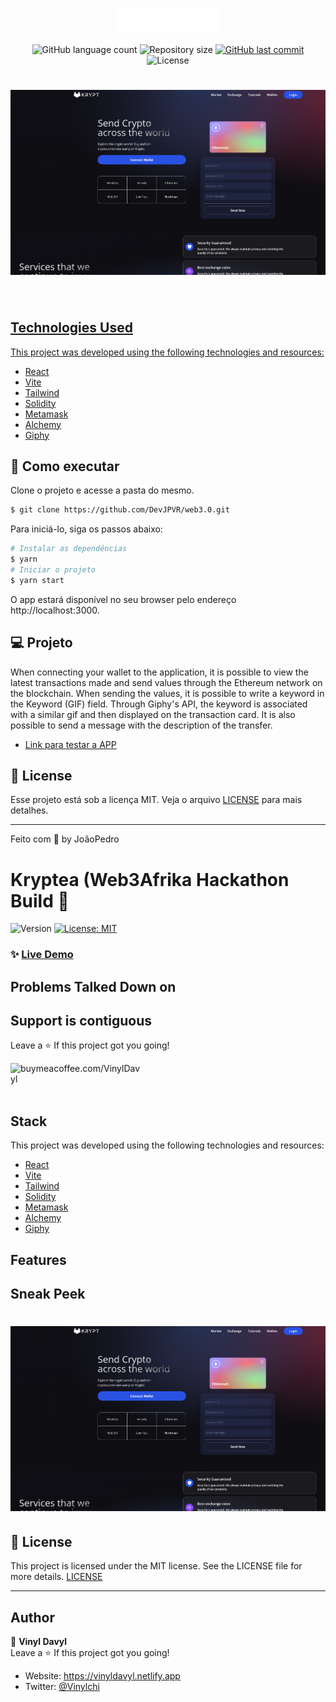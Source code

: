<p align="center">
  <img alt="Gpt3" src="https://github.com/Vinyl-Davyl/web3afrika-hackathon-kryptea/blob/main/client/images/logo.png" width="160px">
</p>

<p align="center">
  <img alt="GitHub language count" src="https://img.shields.io/github/languages/count/Vinyl-Davyl/web3afrika-hackathon-kryptea/?color=%2304D361">

  <img alt="Repository size" src="https://img.shields.io/github/repo-size/Vinyl-Davyl/web3afrika-hackathon-kryptea/">

  
  <a href="https://github.com/Vinyl-Davyl/web3afrika-hackathon-kryptea/commits/master">
    <img alt="GitHub last commit" src="https://img.shields.io/github/last-commit//Vinyl-Davyl/web3afrika-hackathon-kryptea/">
  </a>
    
   <img alt="License" src="https://img.shields.io/badge/license-MIT-brightgreen">
   <a href="https://github.com/DevJPVR/Web3.0/blob/main/LICENSE">

</p>


<h1 align="center">
    <img alt="Gpt3" src=".github/preview.png" />
</h1>


<br>

## Technologies Used

This project was developed using the following technologies and resources:

- [React](https://reactjs.org)
- [Vite](https://vitejs.dev/)
- [Tailwind](https://tailwindcss.com/)
- [Solidity](https://docs.soliditylang.org/)
- [Metamask](https://metamask.io/)
- [Alchemy](https://www.alchemy.com/)
- [Giphy](https://www.alchemy.com/)


## 🚀 Como executar

Clone o projeto e acesse a pasta do mesmo.

```bash
$ git clone https://github.com/DevJPVR/web3.0.git
```

Para iniciá-lo, siga os passos abaixo:
```bash
# Instalar as dependências
$ yarn
# Iniciar o projeto
$ yarn start
```
O app estará disponível no seu browser pelo endereço http://localhost:3000.


## 💻 Projeto

When connecting your wallet to the application, it is possible to view the latest transactions made and send values through the Ethereum network on the blockchain. When sending the values, it is possible to write a keyword in the Keyword (GIF) field. Through Giphy's API, the keyword is associated with a similar gif and then displayed on the transaction card. It is also possible to send a message with the description of the transfer.

- [Link para testar a APP](https://dazzling-mcclintock-61dab6.netlify.app/)



## 📝 License

Esse projeto está sob a licença MIT. Veja o arquivo [LICENSE](https://github.com/DevJPVR/web3.0/blob/main/LICENSE) para mais detalhes.

---

Feito com 💜 by JoãoPedro

# Kryptea (Web3Afrika Hackathon Build 💬

<p>
  <img alt="Version" src="https://img.shields.io/badge/version-3.0.1-blue.svg?cacheSeconds=2592000" />
  <a href="#" target="_blank">
    <img alt="License: MIT" src="https://img.shields.io/badge/License-MIT-red.svg" />
  </a>
</p>

<!-- Ever wanted to communicate with friends in real-time and you worry about accessibility, compatibility, customization, and cost-effectiveness or having to download an app most times, TalkuTalku is that platform 🎉
 
Talku Talku is a Realtime private Chat Application that runs majorly on the web, might metamorphose into apps to run on other platforms. Its a minimalistic platform where users can come, join rooms with other frineds/users to talk about all kinds of chit chat with real time experience. -->
 
### ✨ [Live Demo]()


## Problems Talked Down on
<!-- 🪡 Accessibility: Giving web-based chat apps more power with the leverage of been accessed from any device with an internet connection, giving users greater flexibility and convenience.

🪡 No Download Required: Users don't need to download and install a separate app onto their device, saves storage space and reduces the time it takes to get started.

🪡 Cross-Platform Compatibility: TalkuTalku works across multiple platforms, including desktops, laptops, smartphones, and tablets, making them more accessible to a wider range of users.

🪡 Easy Integration: Web-based chat apps can easily integrate with other web applications or services, such as social media platforms, email, and project management tools.

🪡 SEO Benefits: Web-based chat apps can help improve website traffic and visibility through search engine optimization (SEO), as they can be optimized for specific keywords.

to name a few... -->



## Support is contiguous 

Leave a ⭐️ If this project got you going!
<p>
  <a href="https://www.buymeacoffee.com/VinylDavyl"> <img align="left" src="https://cdn.buymeacoffee.com/buttons/v2/default-yellow.png" height="50" width="210" alt="buymeacoffee.com/VinylDavyl" /></a>
</p>
<br /><br /><br />

## Stack
This project was developed using the following technologies and resources:

- [React](https://reactjs.org)
- [Vite](https://vitejs.dev/)
- [Tailwind](https://tailwindcss.com/)
- [Solidity](https://docs.soliditylang.org/)
- [Metamask](https://metamask.io/)
- [Alchemy](https://www.alchemy.com/)
- [Giphy](https://www.alchemy.com/)


## Features
<!-- ### From V2
- [x] Users can register/login via username and password.
- [x] Generate random avatars using [MultiAvatar](https://api.multiavatar.com/) API
- [x] Emoji picker Integrated.
- [x] Users can browse and skim through active users
- [x] Cross-Platform Compatibile

 ### Update on Features come V3
- [x] Full Migration to Typescript for scalability
- [x] Profile section where users can update their avatars with actual selected image
- [x] User should be abould to send photos and images while conversating
- [x] Users should be able to update already set profile image, after profile creation
- [x] UI Update -->

## Sneak Peek

<h1 align="center">
    <img alt="Gpt3" src=".github/preview.png" />
</h1>


## 📝 License

This project is licensed under the MIT license. See the LICENSE file for more details. [LICENSE](https://github.com//Vinyl-Davyl/web3afrika-hackathon-kryptea/blob/main/LICENSE)

---

## Author

👤 **Vinyl Davyl** <br/>
Leave a ⭐️ If this project got you going!
- Website: https://vinyldavyl.netlify.app
- Twitter: [@Vinylchi](https://twitter.com/Vinylchi)
